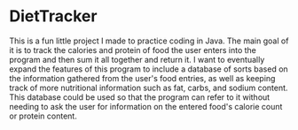# DietTracker
This is a fun little project I made to practice coding in Java. The main goal of it is to track the calories and protein of food the user enters into the program and then sum it all together and return it. I want to eventually expand the features of this program to include a database of sorts based on the information gathered from the user's food entries, as well as keeping track of more nutritional information such as fat, carbs, and sodium content. This database could be used so that the program can refer to it without needing to ask the user for information on the entered food's calorie count or protein content. 
